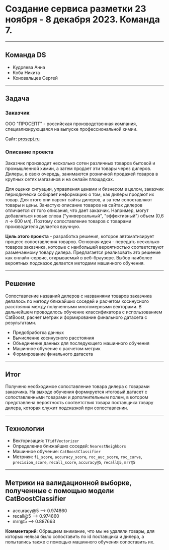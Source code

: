 # Создание сервиса разметки 23 ноября - 8 декабря 2023. Команда 7.

---

## Команда DS

- Кудряева Анна  
- Коба Никита  
- Коновальцев Сергей

---

## Задача

### Заказчик 
ООО "ПРОСЕПТ" - российская производственная компания, специализирующаяся на выпуске профессиональной химии.

Сайт: [prosept.ru](https://prosept.ru/)

### Описание проекта

Заказчик производит несколько сотен различных товаров бытовой и промышленной химии, а затем продает эти товары через дилеров. Дилеры, в свою очередь, занимаются розничной продажей товаров в крупных сетях магазинов и на онлайн площадках.

Для оценки ситуации, управления ценами и бизнесом в целом, заказчик периодически собирает информацию о том, как дилеры продают их товар. Для этого они парсят сайты дилеров, а за тем сопоставляют товары и цены.
Зачастую описание товаров на сайтах дилеров отличается от того описания, что дает заказчик. Например, могут добавляться новые слова ("универсальный", "эффективный") объем (0,6 л -> 600 мл). Поэтому сопоставление товаров с товарами производителя делается вручную.

**Цель этого проекта** - разработка решения, которое автоматизирует процесс сопоставления товаров. Основная идея - передать несколько товаров заказчика, которые с наибольшей вероятностью соответствуют размечаемому товару дилера. Предлагается реализовать это решение как онлайн-сервис, открываемый в веб-браузере. Выбор наиболее вероятных подсказок делается методами машинного обучения.

---

## Решение

Сопоставление названий дилеров с названиями товаров заказчика делалось по методу ближайших соседей и расчетом косинусного расстояния между полученными многомерными векторами. В дальнейшем проводилось обучение классификатора с использованием CatBoost, расчет метрик и формирование финального датасета с результатами.

- Предобработка данных
- Вычисление косинусного расстояния
- Объединение данных для последующего машинного обучения
- Машинное обучение с расчетом метрик 
- Формирование финального датасета

---

## Итог

Получено необходимое сопоставление товара дилера с товарами заказчика. На выходе обучения формируется итоговый датасет с сопоставленными товарами и дополнительным полем, в котором представлена вероятность соответствия товара поставщика товару дилера, которая служит подсказкой при сопоставлении.

---

## Технологии

- Векторизация: `TfidfVectorizer`
- Определение ближайших соседей: `NearestNeighbors`
- Машинное обучение: `CatBoostClassifier`
- Метрики: `f1_score`, `accuracy_score`, `roc_auc_score`, `roc_curve`, `precision_score`, `recall_score`, `accuracy@5`, `recall@5`, `mrr@5`

---

## Метрики на валидационной выборке, полученные с помощью модели CatBoostClassifier

- accuracy@5  --> 0.974860 
- recall@5    --> 0.974860
- mrr@5       --> 0.887663

**Комментарий**: Обращаем внимание, что мы не удаляли товары, для которых нельзя было сопоставить по id поставщика и дилера, а попытались также с помощью машинного обучения сопоставить их.
